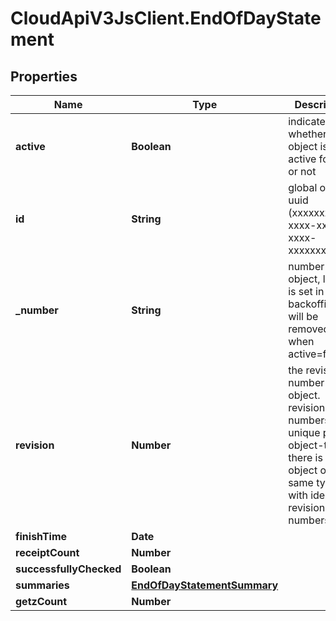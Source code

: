 # CloudApiV3JsClient.EndOfDayStatement

## Properties
Name | Type | Description | Notes
------------ | ------------- | ------------- | -------------
**active** | **Boolean** | indicates whether the object is active for use or not | [optional] 
**id** | **String** | global object uuid (xxxxxxxx-xxxx-xxxx-xxxx-xxxxxxxxxxxx) | [optional] 
**_number** | **String** | number of the object, like it is set in backoffice; will be removed when active&#x3D;false | [optional] 
**revision** | **Number** | the revision number of the object. revision numbers are unique per object-type. there is is no object of the same type with identical revision numbers. | [optional] 
**finishTime** | **Date** |  | [optional] 
**receiptCount** | **Number** |  | [optional] 
**successfullyChecked** | **Boolean** |  | [optional] 
**summaries** | [**EndOfDayStatementSummary**](EndOfDayStatementSummary.md) |  | [optional] 
**getzCount** | **Number** |  | [optional] 



